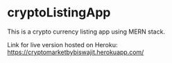 # cryptoListingApp
This is a crypto currency listing app using MERN stack.

Link for live version hosted on Heroku:
https://cryptomarketbybiswajit.herokuapp.com/
